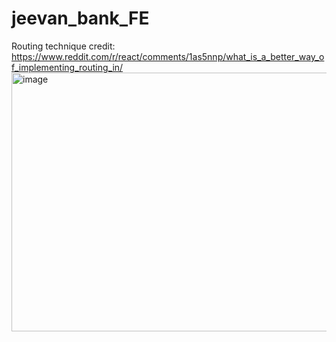 # jeevan_bank_FE
Routing technique credit: https://www.reddit.com/r/react/comments/1as5nnp/what_is_a_better_way_of_implementing_routing_in/
<img width="889" height="414" alt="image" src="https://github.com/user-attachments/assets/041dd077-fa86-4233-9ced-6cff388057de" />
